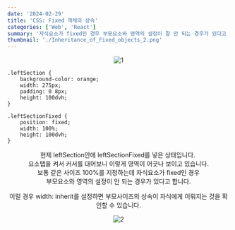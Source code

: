 ```yaml
---
date: '2024-02-29'
title: 'CSS: Fixed 객체의 상속'
categories: ['Web', 'React']
summary: '자식요소가 fixed인 경우 부모요소와 영역의 설정이 잘 안 되는 경우가 있다고 합니다.'
thumbnail: './Inheritance_of_Fixed_objects_2.png'
---
```


<center>

![1](https://i.ibb.co/98wsMsb/Inheritance-of-Fixed-objects-1.png)

</center>

```tsx
.leftSection {
    background-color: orange;
    width: 275px;
    padding: 0 8px;
    height: 100dvh;
}

.leftSectionFixed {
    position: fixed;
    width: 100%;
    height: 100dvh;
}
```

<center>
현제 leftSection안에 leftSectionFixed를 넣은 상태입니다. <br>
요소탭을 켜서 커서를 대어보니 이렇게 영역이 어긋나 보이고 있습니다.<br>
보통 같은 사이즈 100%를 지정하는데 자식요소가 fixed인 경우<br> 부모요소와 영역의 설정이 안 되는 경우가 있다고 합니다.

이럴 경우 width: inherit를 설정하면 부모사이즈의 상속이 자식에게 이뤄지는 것을 확인할 수 있습니다.

<center>

![2](https://i.ibb.co/GVCr9TV/Inheritance-of-Fixed-objects-2.png)

</center>
